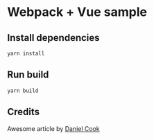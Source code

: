 # Webpack + Vue sample

## Install dependencies

    yarn install

## Run build

    yarn build

## Credits

Awesome article by [Daniel Cook](https://itnext.io/vuejs-and-webpack-4-from-scratch-part-1-94c9c28a534a)

